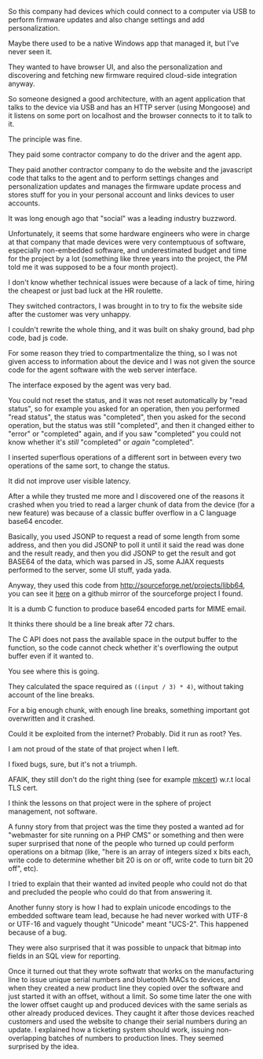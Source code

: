 So this company had devices which could connect to a computer via USB to perform firmware updates and also change settings and add personalization.

Maybe there used to be a native Windows app that managed it, but I've never seen it.

They wanted to have browser UI, and also the personalization and discovering and fetching new firmware required cloud-side integration anyway.

So someone designed a good architecture, with an agent application that talks to the device via USB and has an HTTP server
(using Mongoose) and it listens on some port on localhost and the browser connects to it to talk to it.

The principle was fine.

They paid some contractor company to do the driver and the agent app.

They paid another contractor company to do the website and the javascript code that talks to the agent
and to perform settings changes and personalization updates and manages the firmware update process and
stores stuff for you in your personal account and links devices to user accounts.

It was long enough ago that "social" was a leading industry buzzword.

Unfortunately, it seems that some hardware engineers who were in charge at that company that made devices were very contemptuous
of software, especially non-embedded software, and underestimated budget and time for
the project by a lot (something like three years into the project,
the PM told me it was supposed to be a four month project).

I don't know whether technical issues were because of a lack of time, hiring the cheapest or just bad luck at the HR roulette.

They switched contractors, I was brought in to try to fix the website side after the customer was very unhappy.

I couldn't rewrite the whole thing, and it was built on shaky ground, bad php code, bad js code.

For some reason they tried to compartmentalize the thing, so I was not given access to information about the device
and I was not given the source code for the agent software with the web server interface.

The interface exposed by the agent was very bad.

You could not reset the status, and it was not reset automatically by "read status",
so for example you asked for an operation, then you performed "read status", the status was "completed",
then you asked for the second operation, but the status was still "completed", and then it changed
either to "error" or "completed" again, and if you saw "completed" you could not know
whether it's _still_ "completed" or _again_ "completed".

I inserted superflous operations of a different sort in between every two operations of the same sort, to change the status.

It did not improve user visible latency.

After a while they trusted me more and I discovered one of the reasons it crashed when
you tried to read a larger chunk of data from the device (for a new feature) was because
of a classic buffer overflow in a C language base64 encoder.

Basically, you used JSONP to request a read of some length from some address,
and then you did JSONP to poll it until it said the read was done and the result ready,
and then you did JSONP to get the result and got BASE64 of the data, which was parsed in JS,
some AJAX requests performed to the server, some UI stuff, yada yada.

Anyway, they used this code from http://sourceforge.net/projects/libb64,
you can see it [here](https://github.com/BuLogics/libb64/blob/c1e3323498e1b5512e509716c5720029853846bc/src/cencode.c)
on a github mirror of the sourceforge project I found.

It is a dumb C function to produce base64 encoded parts for MIME email.

It thinks there should be a line break after 72 chars.

The C API does not pass the available space in the output buffer to the function,
so the code cannot check whether it's overflowing the output buffer even if it wanted to.

You see where this is going.

They calculated the space required as `((input / 3) * 4)`, without taking account of the line breaks.

For a big enough chunk, with enough line breaks, something important got overwritten and it crashed.

Could it be exploited from the internet? Probably. Did it run as root? Yes.

I am not proud of the state of that project when I left.

I fixed bugs, sure, but it's not a triumph.

AFAIK, they still don't do the right thing
(see for example [mkcert](https://blog.filippo.io/mkcert-valid-https-certificates-for-localhost/)) w.r.t local TLS cert.

I think the lessons on that project were in the sphere of project management, not software.

A funny story from that project was the time they posted a wanted ad for "webmaster for site running on a PHP CMS"
or something and then were super surprised that none of the people who turned up could perform operations
on a bitmap (like, "here is an array of integers sized x bits each, write code to determine whether bit 20 is on or off, write code to turn bit 20 off", etc).

I tried to explain that their wanted ad invited people who could not do that and precluded the people who could do that from answering it.

Another funny story is how I had to explain unicode encodings to the embedded software team lead, because he had never worked with UTF-8 or UTF-16 and vaguely thought "Unicode" meant "UCS-2". This happened because of a bug.

They were also surprised that it was possible to unpack that bitmap into fields in an SQL view for reporting.

Once it turned out that they wrote softwatr that works on the manufacturing line to issue 
unique serial numbers and bluetooth MACs to devices, and when they created a new product line 
they copied over the software and just started it with an offset, without a limit.
So some time later the one with the lower offset caught up and produced devices with the same serials as other already produced devices.
They caught it after those devices reached customers and used the website to change their serial numbers during an update.
I explained how a ticketing system should work, issuing non-overlapping batches of numbers to production lines.
They seemed surprised by the idea.
